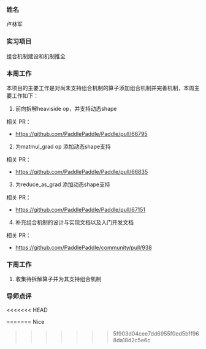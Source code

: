### 姓名

卢林军

### 实习项目

组合机制建设和机制推全

### 本周工作

本项目的主要工作是对尚未支持组合机制的算子添加组合机制并完善机制，本周主要工作如下：

1. 前向拆解heaviside op，并支持动态shape

相关 PR：

- https://github.com/PaddlePaddle/Paddle/pull/66795

2. 为matmul_grad op 添加动态shape支持

相关 PR：

- https://github.com/PaddlePaddle/Paddle/pull/66835

3. 为reduce_as_grad 添加动态shape支持

相关 PR：

- https://github.com/PaddlePaddle/Paddle/pull/67151

4. 补充组合机制的设计与实现文档以及入门开发文档

相关 PR：

- https://github.com/PaddlePaddle/community/pull/938


### 下周工作

1. 收集待拆解算子并为其支持组合机制

### 导师点评

<<<<<<< HEAD

=======
Nice
>>>>>>> 5f903d04cee7dd6955f0ed5b1f968da18d2c5e6c
